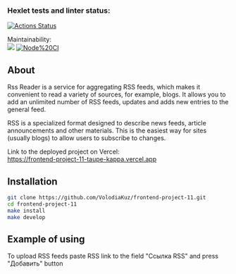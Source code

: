 ### Hexlet tests and linter status:
[![Actions Status](https://github.com/VolodiaKuz/frontend-project-11/actions/workflows/hexlet-check.yml/badge.svg)](https://github.com/VolodiaKuz/frontend-project-11/actions)

Maintainability:
<br>
<a href="https://codeclimate.com/github/VolodiaKuz/frontend-project-11/maintainability"><img src="https://api.codeclimate.com/v1/badges/bf70cb081f1e5c0ef77f/maintainability" /></a>
[![Node%20CI](https://github.com/VolodiaKuz/frontend-project-11/actions/workflows/nodejs.yml/badge.svg)](https://github.com/VolodiaKuz/frontend-project-11/actions)

## About
Rss Reader is a service for aggregating RSS feeds, which makes it convenient to read a variety of sources, for example, blogs. It allows you to add an unlimited number of RSS feeds, updates and adds new entries to the general feed.

RSS is a specialized format designed to describe news feeds, article announcements and other materials. This is the easiest way for sites (usually blogs) to allow users to subscribe to changes. 

Link to the deployed project on Vercel:
<br>
https://frontend-project-11-taupe-kappa.vercel.app

## Installation
```bash
git clone https://github.com/VolodiaKuz/frontend-project-11.git
cd frontend-project-11
make install
make develop
```
##

## Example of using
To upload RSS feeds paste RSS link to the field "Ссылка RSS" and press "Добавить" button
##

